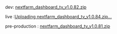 dev: [nextfarm_dashboard_tv_v1.0.82.zip](https://github.com/user-attachments/files/18145829/nextfarm_dashboard_tv_v1.0.82.zip)




live :[Uploading nextfarm_dashboard_tv_v1.0.84.zip…]()


pre-production : [nextfarm_dashboard_tv_v1.0.81.zip](https://github.com/user-attachments/files/18126771/nextfarm_dashboard_tv_v1.0.81.zip)
